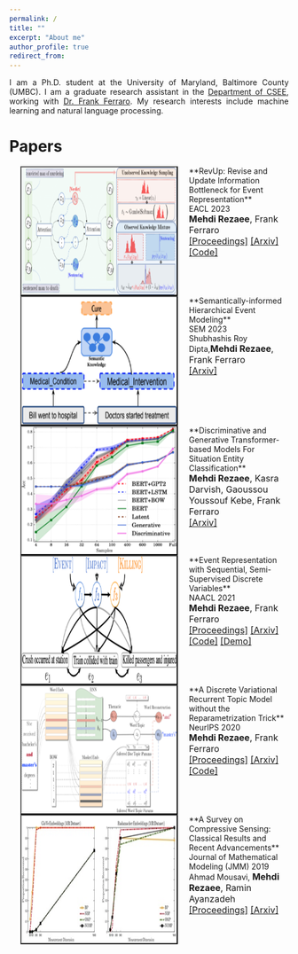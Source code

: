 ```yaml
---
permalink: /
title: ""
excerpt: "About me"
author_profile: true
redirect_from: 
---
```

<style>
.paper {
  clear: both;
  padding-bottom: 20px; /* Adjust this value for desired spacing */
}
</style>

<p align="justify"> 
I am a Ph.D. student at the University of Maryland, Baltimore County (UMBC). I am a graduate research assistant in the <a href="https://www.csee.umbc.edu/">Department of CSEE</a>, working with <a href="https://www.csee.umbc.edu/~ferraro/"> Dr. Frank Ferraro</a>. My research interests include machine learning and natural language processing.
</p>

# <a name="paper-id"></a> Papers

<div class="paper">
  <img src="images/RevUpModel.png" alt="" width="280" height="230" align="left" hspace="20" style="border: #000000 2px outset;">
  **RevUp: Revise and Update Information Bottleneck for Event Representation**<br>
  EACL 2023<br>
  <font size="3"><b>Mehdi Rezaee</b>, Frank Ferraro<br>
  <a href="https://aclanthology.org/2023.eacl-main.56.pdf">[Proceedings]</a> <a href="https://arxiv.org/pdf/2205.12248.pdf">[Arxiv]</a> <a href="https://github.com/mmrezaee/RevUp">[Code]</a></font>
</div>

<div class="paper">
  <img src="images/sem.png" alt="" width="280" height="230" align="left" hspace="20" style="border: #000000 2px outset;">
  **Semantically-informed Hierarchical Event Modeling**<br>
  SEM 2023<br>
  Shubhashis Roy Dipta,<font size="3"><b>Mehdi Rezaee</b>, Frank Ferraro<br>
  <a href="https://arxiv.org/pdf/2212.10547.pdf">[Arxiv]</a></font>
</div>

<!-- Continue with the other papers, using the same format -->

<div class="paper">
  <img src="images/situation.png" alt="" width="280" height="230" align="left" hspace="20" style="border: #000000 2px outset;">
  **Discriminative and Generative Transformer-based Models For Situation Entity Classification**<br>
  <font size="3"><b>Mehdi Rezaee</b>, Kasra Darvish, Gaoussou Youssouf Kebe, Frank Ferraro<br>
  <a href="https://arxiv.org/pdf/2109.07434.pdf">[Arxiv]</a></font>
</div>
<br>

<div class="paper">
  <img src="images/SSDVAE_42.png" alt="" width="280" height="230" align="left" hspace="20" style="border: #000000 2px outset;">
  **Event Representation with Sequential, Semi-Supervised Discrete Variables**<br>
  NAACL 2021<br>
  <font size="3"><b>Mehdi Rezaee</b>, Frank Ferraro<br>
  <a href="https://aclanthology.org/2021.naacl-main.374.pdf">[Proceedings]</a> <a href="https://arxiv.org/pdf/2010.04361.pdf">[Arxiv]</a> <a href="https://github.com/mmrezaee/SSDVAE">[Code]</a> <a href="https://colab.research.google.com/drive/1blsHkUReIrDhwvRVwEAUY3rGBrp7Up1I#scrollTo=uUNm5pag9Nnu">[Demo]</a></font>
</div>
<br>

<div class="paper">
  <img src="images/vrtm_EncDec_42.png" alt="" width="280" height="230" align="left" hspace="20" style="border: #000000 2px outset;">
  **A Discrete Variational Recurrent Topic Model without the Reparametrization Trick**<br>
  NeurIPS 2020<br>
  <font size="3"><b>Mehdi Rezaee</b>, Frank Ferraro<br>
  <a href="https://proceedings.neurips.cc/paper/2020/file/9f1d5659d5880fb427f6e04ae500fc25-Paper.pdf">[Proceedings]</a> <a href="https://arxiv.org/pdf/2010.12055.pdf">[Arxiv]</a> <a href="https://github.com/mmrezaee/VRTM">[Code]</a></font>
</div>
<br>

<div class="paper">
  <img src="images/survey_42.jpg" alt="" width="280" height="230" align="left" hspace="20" style="border: #000000 2px outset;">
  **A Survey on Compressive Sensing: Classical Results and Recent Advancements**<br>
  Journal of Mathematical Modeling (JMM) 2019<br> Ahmad Mousavi, <font size="3"><b>Mehdi Rezaee</b>, Ramin Ayanzadeh<br>
  <a href="https://jmm.guilan.ac.ir/article_4155_b84c66cd66053821ec4e8c2447fd3bf1.pdf">[Proceedings]</a> <a href="https://arxiv.org/pdf/1908.01014.pdf">[Arxiv]</a></font>
</div>
<br>
